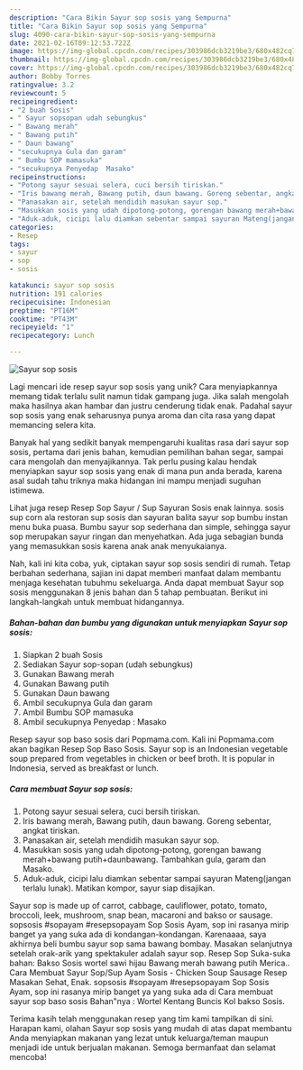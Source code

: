 ```yaml
---
description: "Cara Bikin Sayur sop sosis yang Sempurna"
title: "Cara Bikin Sayur sop sosis yang Sempurna"
slug: 4090-cara-bikin-sayur-sop-sosis-yang-sempurna
date: 2021-02-16T09:12:53.722Z
image: https://img-global.cpcdn.com/recipes/303986dcb3219be3/680x482cq70/sayur-sop-sosis-foto-resep-utama.jpg
thumbnail: https://img-global.cpcdn.com/recipes/303986dcb3219be3/680x482cq70/sayur-sop-sosis-foto-resep-utama.jpg
cover: https://img-global.cpcdn.com/recipes/303986dcb3219be3/680x482cq70/sayur-sop-sosis-foto-resep-utama.jpg
author: Bobby Torres
ratingvalue: 3.2
reviewcount: 5
recipeingredient:
- "2 buah Sosis"
- " Sayur sopsopan udah sebungkus"
- " Bawang merah"
- " Bawang putih"
- " Daun bawang"
- "secukupnya Gula dan garam"
- " Bumbu SOP mamasuka"
- "secukupnya Penyedap  Masako"
recipeinstructions:
- "Potong sayur sesuai selera, cuci bersih tiriskan."
- "Iris bawang merah, Bawang putih, daun bawang. Goreng sebentar, angkat tiriskan."
- "Panasakan air, setelah mendidih masukan sayur sop."
- "Masukkan sosis yang udah dipotong-potong, gorengan bawang merah+bawang putih+daunbawang. Tambahkan gula, garam dan Masako."
- "Aduk-aduk, cicipi lalu diamkan sebentar sampai sayuran Mateng(jangan terlalu lunak). Matikan kompor, sayur siap disajikan."
categories:
- Resep
tags:
- sayur
- sop
- sosis

katakunci: sayur sop sosis 
nutrition: 191 calories
recipecuisine: Indonesian
preptime: "PT16M"
cooktime: "PT43M"
recipeyield: "1"
recipecategory: Lunch

---
```



![Sayur sop sosis](https://img-global.cpcdn.com/recipes/303986dcb3219be3/680x482cq70/sayur-sop-sosis-foto-resep-utama.jpg)

Lagi mencari ide resep sayur sop sosis yang unik? Cara menyiapkannya memang tidak terlalu sulit namun tidak gampang juga. Jika salah mengolah maka hasilnya akan hambar dan justru cenderung tidak enak. Padahal sayur sop sosis yang enak seharusnya punya aroma dan cita rasa yang dapat memancing selera kita.

Banyak hal yang sedikit banyak mempengaruhi kualitas rasa dari sayur sop sosis, pertama dari jenis bahan, kemudian pemilihan bahan segar, sampai cara mengolah dan menyajikannya. Tak perlu pusing kalau hendak menyiapkan sayur sop sosis yang enak di mana pun anda berada, karena asal sudah tahu triknya maka hidangan ini mampu menjadi suguhan istimewa.

Lihat juga resep Resep Sop Sayur / Sup Sayuran Sosis enak lainnya. sosis sup corn ala restoran sup sosis dan sayuran balita sayur sop bumbu instan menu buka puasa. Bumbu sayur sop sederhana dan simple, sehingga sayur sop merupakan sayur ringan dan menyehatkan. Ada juga sebagian bunda yang memasukkan sosis karena anak anak menyukaianya.


Nah, kali ini kita coba, yuk, ciptakan sayur sop sosis sendiri di rumah. Tetap berbahan sederhana, sajian ini dapat memberi manfaat dalam membantu menjaga kesehatan tubuhmu sekeluarga. Anda dapat membuat Sayur sop sosis menggunakan 8 jenis bahan dan 5 tahap pembuatan. Berikut ini langkah-langkah untuk membuat hidangannya.

<!--inarticleads1-->

##### Bahan-bahan dan bumbu yang digunakan untuk menyiapkan Sayur sop sosis:

1. Siapkan 2 buah Sosis
1. Sediakan  Sayur sop-sopan (udah sebungkus)
1. Gunakan  Bawang merah
1. Gunakan  Bawang putih
1. Gunakan  Daun bawang
1. Ambil secukupnya Gula dan garam
1. Ambil  Bumbu SOP mamasuka
1. Ambil secukupnya Penyedap : Masako


Resep sayur sop baso sosis dari Popmama.com. Kali ini Popmama.com akan bagikan Resep Sop Baso Sosis. Sayur sop is an Indonesian vegetable soup prepared from vegetables in chicken or beef broth. It is popular in Indonesia, served as breakfast or lunch. 

<!--inarticleads2-->

##### Cara membuat Sayur sop sosis:

1. Potong sayur sesuai selera, cuci bersih tiriskan.
1. Iris bawang merah, Bawang putih, daun bawang. Goreng sebentar, angkat tiriskan.
1. Panasakan air, setelah mendidih masukan sayur sop.
1. Masukkan sosis yang udah dipotong-potong, gorengan bawang merah+bawang putih+daunbawang. Tambahkan gula, garam dan Masako.
1. Aduk-aduk, cicipi lalu diamkan sebentar sampai sayuran Mateng(jangan terlalu lunak). Matikan kompor, sayur siap disajikan.


Sayur sop is made up of carrot, cabbage, cauliflower, potato, tomato, broccoli, leek, mushroom, snap bean, macaroni and bakso or sausage. sopsosis #sopayam #resepsopayam Sop Sosis Ayam, sop ini rasanya mirip banget ya yang suka ada di kondangan-kondangan. Karenaaaa, saya akhirnya beli bumbu sayur sop sama bawang bombay. Masakan selanjutnya setelah orak-arik yang spektakuler adalah sayur sop. Resep Sop Suka-suka bahan: Bakso Sosis wortel sawi hijau Bawang merah bawang putih Merica.. Cara Membuat Sayur Sop/Sup Ayam Sosis - Chicken Soup Sausage Resep Masakan Sehat, Enak. sopsosis #sopayam #resepsopayam Sop Sosis Ayam, sop ini rasanya mirip banget ya yang suka ada di Cara membuat sayur sop baso sosis Bahan&#34;nya : Wortel Kentang Buncis Kol bakso Sosis. 

Terima kasih telah menggunakan resep yang tim kami tampilkan di sini. Harapan kami, olahan Sayur sop sosis yang mudah di atas dapat membantu Anda menyiapkan makanan yang lezat untuk keluarga/teman maupun menjadi ide untuk berjualan makanan. Semoga bermanfaat dan selamat mencoba!
